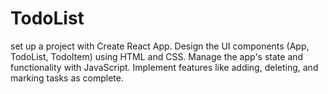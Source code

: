 # TodoList
set up a project with Create React App. Design the UI components (App, TodoList, TodoItem) using HTML and CSS. Manage the app's state and functionality with JavaScript. Implement features like adding, deleting, and marking tasks as complete.
